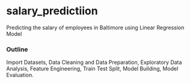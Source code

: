 # salary_predictiion
Predicting the salary of employees in Baltimore using Linear Regression Model
### Outline
Import Datasets,
Data Cleaning and Data Preparation,
Exploratory Data Analysis,
Feature Engineering,
Train Test Split,
Model Building,
Model Evaluation.
